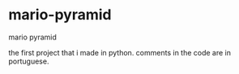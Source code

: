 # mario-pyramid
mario pyramid 


the first project that i made in python.
comments in the code are in portuguese.
